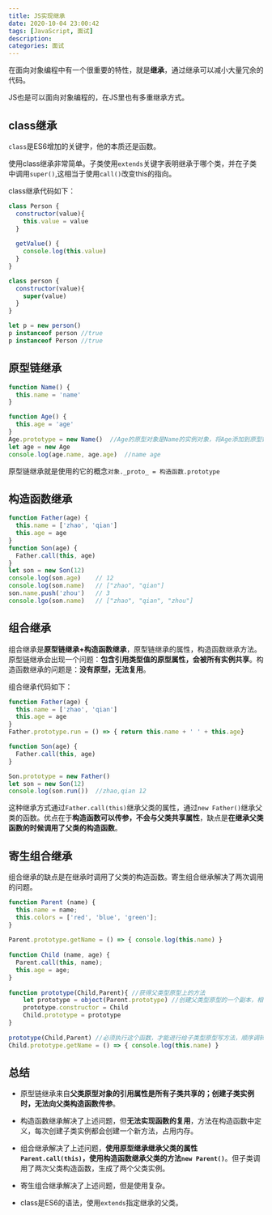 ```yaml
---
title: JS实现继承
date: 2020-10-04 23:00:42
tags: [JavaScript, 面试]
description:
categories: 面试
---
```


在面向对象编程中有一个很重要的特性，就是**继承**，通过继承可以减小大量冗余的代码。

JS也是可以面向对象编程的，在JS里也有多重继承方式。

## class继承

`class`是ES6增加的关键字，他的本质还是函数。

使用class继承非常简单。子类使用`extends`关键字表明继承于哪个类，并在子类中调用`super()`,这相当于使用`call()`改变this的指向。

class继承代码如下：

``` js
class Person {
  constructor(value){
    this.value = value
  }
    
  getValue() {
    console.log(this.value)
  }
}

class person {
  constructor(value){
    super(value)
  }
}

let p = new person()
p instanceof person	//true
p instanceof Person	//true
```

## 原型链继承

``` js
function Name() {
  this.name = 'name'
}

function Age() {
  this.age = 'age'
}
Age.prototype = new Name()	//Age的原型对象是Name的实例对象，将Age添加到原型链上
let age = new Age
console.log(age.name, age.age)	//name age
```

原型链继承就是使用的它的概念`对象._proto_ = 构造函数.prototype`

## 构造函数继承

``` js
function Father(age) {
  this.name = ['zhao', 'qian']
  this.age = age
}
function Son(age) {
  Father.call(this, age)
}
let son = new Son(12)
console.log(son.age)	// 12
console.log(son.name)	// ["zhao", "qian"]
son.name.push('zhou')	// 3
console.lgo(son.name)	// ["zhao", "qian", "zhou"]
```

## 组合继承

组合继承是**原型链继承+构造函数继承**，原型链继承的属性，构造函数继承方法。原型链继承会出现一个问题：**包含引用类型值的原型属性，会被所有实例共享**。构造函数继承的问题是：**没有原型，无法复用**。

组合继承代码如下：

``` js
function Father(age) {
  this.name = ['zhao', 'qian']
  this.age = age
}
Father.prototype.run = () => { return this.name + ' ' + this.age}

function Son(age) {
  Father.call(this, age)
}

Son.prototype = new Father()
let son = new Son(12)
console.log(son.run())	//zhao,qian 12
```

这种继承方式通过`Father.call(this)`继承父类的属性，通过`new Father()`继承父类的函数。优点在于**构造函数可以传参，不会与父类共享属性**，缺点是**在继承父类函数的时候调用了父类的构造函数**。

## 寄生组合继承

组合继承的缺点是在继承时调用了父类的构造函数。寄生组合继承解决了两次调用的问题。

``` js
function Parent (name) {
  this.name = name;
  this.colors = ['red', 'blue', 'green'];
}
  
Parent.prototype.getName = () => { console.log(this.name) }
  
function Child (name, age) {
  Parent.call(this, name);
  this.age = age;
}
 
function prototype(Child,Parent){ //获得父类型原型上的方法
    let prototype = object(Parent.prototype) //创建父类型原型的一个副本，相当于prototype.__proto__ = Parent.prototype
    prototype.constructor = Child
    Child.prototype = prototype
}
 
prototype(Child,Parent) //必须执行这个函数，才能进行给子类型原型写方法，顺序调转的话子类型原型会被重写
Child.prototype.getName = () => { console.log(this.name) }
```

## 总结

- 原型链继承来自**父类原型对象的引用属性是所有子类共享的；创建子类实例时，无法向父类构造函数传参**。

- 构造函数继承解决了上述问题，但**无法实现函数的复用**，方法在构造函数中定义，每次创建子类实例都会创建一个新方法，占用内存。
- 组合继承解决了上述问题，**使用原型继承继承父类的属性`Parent.call(this)`，使用构造函数继承父类的方法`new Parent()`**。但子类调用了两次父类构造函数，生成了两个父类实例。
- 寄生组合继承解决了上述问题，但是使用复杂。
- class是ES6的语法，使用`extends`指定继承的父类。

